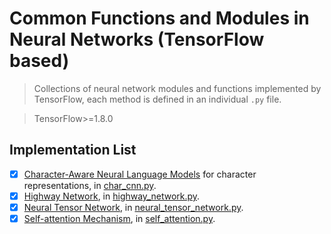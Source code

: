 # Common Functions and Modules in Neural Networks (TensorFlow based)

> Collections of neural network modules and functions implemented by TensorFlow, 
each method is defined in an individual `.py` file.

> TensorFlow>=1.8.0

## Implementation List
- [x] [Character-Aware Neural Language Models](http://arxiv.org/abs/1508.06615v4) for character representations, 
in [char_cnn.py](/nns/char_cnn.py).
- [x] [Highway Network](http://arxiv.org/abs/1505.00387), in [highway_network.py](/nns/highway_network.py).
- [x] [Neural Tensor Network](https://cs.stanford.edu/~danqi/papers/nips2013.pdf), in [neural_tensor_network.py](
/nns/neural_tensor_network.py).
- [x] [Self-attention Mechanism](https://arxiv.org/pdf/1409.0473.pdf), in [self_attention.py](/nns/self_attention.py).
